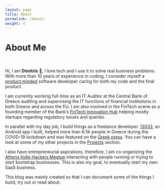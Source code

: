 ```yaml
---
layout: page
title: About
permalink: /about/
weight: 4
---
```


# **About Me**
<br>

Hi, I am **Dimitris** :wave:, I love tech and I use it to solve real business problems. 
With more than 10 years of experience in coding, I consider myself a 
[product minded](https://blog.pragmaticengineer.com/the-product-minded-engineer/) software developer caring for both my code and the final product. 

I am currently working full-time as an IT Auditor at the Central Bank of Greece auditing and supervising the IT functions of financial institutions in both Greece and across the EU. 
I am also involved in the FinTech scene as a founding member 
of the Bank’s [FinTech Innovation Hub](https://www.bankofgreece.gr/en/main-tasks/supervision/fintech-innovation-hub) 
helping mostly startups regarding regulatory issues and queries. 

In parallel with my day job, I build things as a freelance developer. [13033](https://play.google.com/store/apps/details?id=metakinisi.app&hl=en), an Android app I built, helped more than 6.5k people in Greece during the COVID-19 lockdown and was featured on the [Greek press](https://www.thetoc.gr/koinwnia/article/koronoios-13033---i-dorean-efarmogi-pou-stelnei-ta-sms-metakinisis-me-3-klik/). 
You can have a look at some of my other projects in the [Projects](https://www.dpaxinos.com/projects/) section. 

I also have entrepreneurial aspirations, therefore, I am co-organizing the 
[Athens Indie Hackers Meetup](https://www.meetup.com/Athens-Indie-Hackers-Meetups/) interacting with people running or trying to start bootstrap businesses. 
This is also my goal, to eventually start my own SaaS business.

This blog was mainly created so that I can document some of the things I build, try out or read about. 

<!--
<div class="row">
{% include about/skills.html title="Programming Skills" source=site.data.programming-skills %}
{% include about/skills.html title="Other Skills" source=site.data.other-skills %}
</div>

<div class="row">
{% include about/timeline.html %}
</div>
-->
